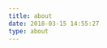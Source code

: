 ```yaml
---
title: about
date: 2018-03-15 14:55:27
type: about
---
```


<!-- qq : 1476751823
微信 : ztemo1823
邮箱 : ztzhoutao041@163.com
性别 : 男
爱好 : 女

嗯，顺便说一下csdn ，那是博主以前写的一些东西，所以放了链接，想看的可以去看看。

### 我是程序猿，我不为自己带烟

喜欢看书，喜欢运动，虽然不去健身房，但是我有 `keep`，不为了线条，只为了健康。
喜欢聆听，外冷内热，虽然混熟了就会变成逗比一枚，但相信我还是很正经的，完全不知道 `老司机`、`开车`这些是什么意思，听不懂听不懂
喜欢打游戏，虽然很菜，联盟，农药，吃鸡。。。
突然发现想做的事情好多，世界那么大，还没有机会出去走走 -->
